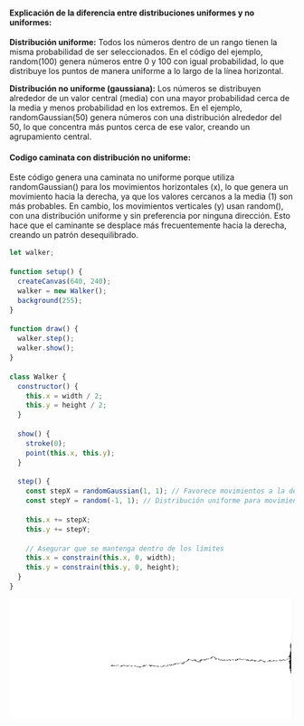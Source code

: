 #### Explicación de la diferencia entre distribuciones uniformes y no uniformes:

**Distribución uniforme:** Todos los números dentro de un rango tienen la misma probabilidad de ser seleccionados. En el código del ejemplo, random(100) genera números entre 0 y 100 con igual probabilidad, lo que distribuye los puntos de manera uniforme a lo largo de la línea horizontal.

**Distribución no uniforme (gaussiana):** Los números se distribuyen alrededor de un valor central (media) con una mayor probabilidad cerca de la media y menos probabilidad en los extremos. En el ejemplo, randomGaussian(50) genera números con una distribución alrededor del 50, lo que concentra más puntos cerca de ese valor, creando un agrupamiento central.

#### Codigo caminata con distribución no uniforme:

Este código genera una caminata no uniforme porque utiliza randomGaussian() para los movimientos horizontales (x), lo que genera un movimiento hacia la derecha, ya que los valores cercanos a la media (1) son más probables. En cambio, los movimientos verticales (y) usan random(), con una distribución uniforme y sin preferencia por ninguna dirección. Esto hace que el caminante se desplace más frecuentemente hacia la derecha, creando un patrón desequilibrado.

```js
let walker;

function setup() {
  createCanvas(640, 240);
  walker = new Walker();
  background(255);
}

function draw() {
  walker.step();
  walker.show();
}

class Walker {
  constructor() {
    this.x = width / 2;
    this.y = height / 2;
  }

  show() {
    stroke(0);
    point(this.x, this.y);
  }

  step() {
    const stepX = randomGaussian(1, 1); // Favorece movimientos a la derecha (media 1)
    const stepY = random(-1, 1); // Distribución uniforme para movimientos verticales

    this.x += stepX;
    this.y += stepY;

    // Asegurar que se mantenga dentro de los límites
    this.x = constrain(this.x, 0, width);
    this.y = constrain(this.y, 0, height);
  }
}
```

![image](../../../../assets/majo4.png)
